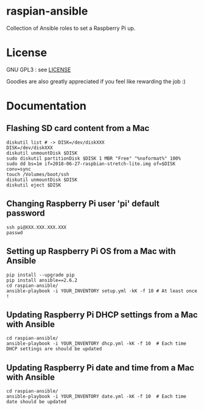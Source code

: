 raspian-ansible
===============

Collection of Ansible roles to set a Raspberry Pi up.

License
=======

GNU GPL3 : see [LICENSE](../master/LICENSE)

Goodies are also greatly appreciated if you feel like rewarding the job :)

Documentation
=============

## Flashing SD card content from a Mac
```console
diskutil list # -> DISK=/dev/diskXXX
DISK=/dev/diskXXX
diskutil unmountDisk $DISK
sudo diskutil partitionDisk $DISK 1 MBR "Free" "%noformat%" 100%
sudo dd bs=1m if=2018-06-27-raspbian-stretch-lite.img of=$DISK conv=sync
touch /Volumes/boot/ssh
diskutil unmountDisk $DISK
diskutil eject $DISK
```

## Changing Raspberry Pi user 'pi' default password
```console
ssh pi@XXX.XXX.XXX.XXX
passwd
```

## Setting up Raspberry Pi OS from a Mac with Ansible
```console
pip install --upgrade pip
pip install ansible==2.6.2
cd raspian-ansible/
ansible-playbook -i YOUR_INVENTORY setup.yml -kK -f 10 # At least once !
```

## Updating Raspberry Pi DHCP settings from a Mac with Ansible
```console
cd raspian-ansible/
ansible-playbook -i YOUR_INVENTORY dhcp.yml -kK -f 10  # Each time DHCP settings are should be updated
```

## Updating Raspberry Pi date and time from a Mac with Ansible
```console
cd raspian-ansible/
ansible-playbook -i YOUR_INVENTORY date.yml -kK -f 10  # Each time date should be updated
```
